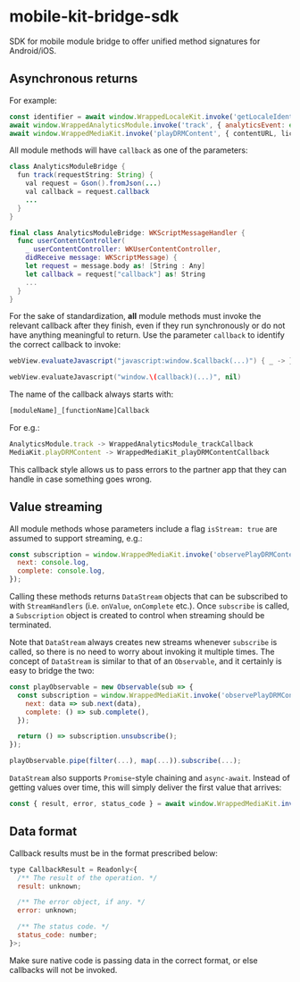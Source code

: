 # mobile-kit-bridge-sdk

SDK for mobile module bridge to offer unified method signatures for Android/iOS.

## Asynchronous returns

For example:

```javascript
const identifier = await window.WrappedLocaleKit.invoke('getLocaleIdentifier');
await window.WrappedAnalyticsModule.invoke('track', { analyticsEvent: event })
await window.WrappedMediaKit.invoke('playDRMContent', { contentURL, license })
```

All module methods will have `callback` as one of the parameters:

```java
class AnalyticsModuleBridge {
  fun track(requestString: String) {
    val request = Gson().fromJson(...)
    val callback = request.callback
    ...
  }
}
```

```swift
final class AnalyticsModuleBridge: WKScriptMessageHandler {
  func userContentController(
    _ userContentController: WKUserContentController,
    didReceive message: WKScriptMessage) {
    let request = message.body as! [String : Any]
    let callback = request["callback"] as! String
    ...
  }
}
```

For the sake of standardization, **all** module methods must invoke the relevant callback after they finish, even if they run synchronously or do not have anything meaningful to return. Use the parameter `callback` to identify the correct callback to invoke:

```java
webView.evaluateJavascript("javascript:window.$callback(...)") { _ -> }
```

```swift
webView.evaluateJavascript("window.\(callback)(...)", nil)
```

The name of the callback always starts with:

```javascript
[moduleName]_[functionName]Callback
```

For e.g.:

```javascript
AnalyticsModule.track -> WrappedAnalyticsModule_trackCallback
MediaKit.playDRMContent -> WrappedMediaKit_playDRMContentCallback
```

This callback style allows us to pass errors to the partner app that they can handle in case something goes wrong.

## Value streaming

All module methods whose parameters include a flag `isStream: true` are assumed to support streaming, e.g.:

```javascript
const subscription = window.WrappedMediaKit.invoke('observePlayDRMContent', { isStream: true, ... }).subscribe({
  next: console.log,
  complete: console.log,
});
```

Calling these methods returns `DataStream` objects that can be subscribed to with `StreamHandlers` (i.e. `onValue`, `onComplete` etc.). Once `subscribe` is called, a `Subscription` object is created to control when streaming should be terminated.

Note that `DataStream` always creates new streams whenever `subscribe` is called, so there is no need to worry about invoking it multiple times. The concept of `DataStream` is similar to that of an `Observable`, and it certainly is easy to bridge the two:

```javascript
const playObservable = new Observable(sub => {
  const subscription = window.WrappedMediaKit.invoke('observePlayDRMContent', { isStream: true, ... }).subscribe({ 
    next: data => sub.next(data),
    complete: () => sub.complete(),
  });

  return () => subscription.unsubscribe();
});

playObservable.pipe(filter(...), map(...)).subscribe(...);
```

`DataStream` also supports `Promise`-style chaining and `async-await`. Instead of getting values over time, this will simply deliver the first value that arrives:

```javascript
const { result, error, status_code } = await window.WrappedMediaKit.invoke('observePlayDRMContent', { isStream: true, ... });
```

## Data format

Callback results must be in the format prescribed below:

```javascript
type CallbackResult = Readonly<{
  /** The result of the operation. */
  result: unknown;

  /** The error object, if any. */
  error: unknown;

  /** The status code. */
  status_code: number;
}>;
```

Make sure native code is passing data in the correct format, or else callbacks will not be invoked.
